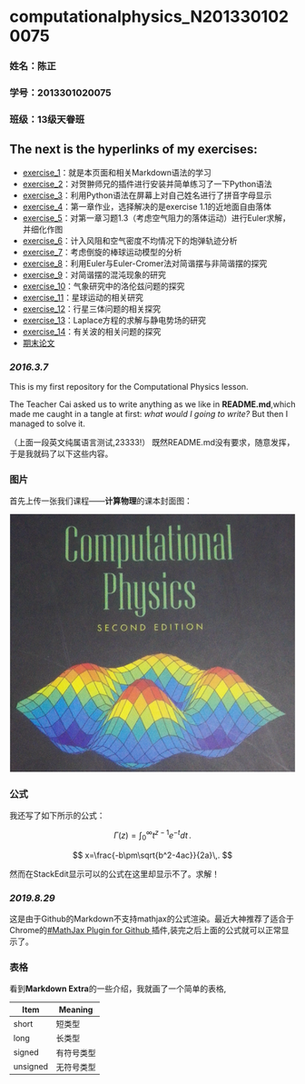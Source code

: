 # **computationalphysics_N2013301020075**
### 姓名：陈正  
### 学号：2013301020075
### 班级：13级天眷班

## **The next is the hyperlinks of my exercises:**

- [exercise_1](https://github.com/XiaobudianChen/computationalphysics_N2013301020075.git)：就是本页面和相关Markdown语法的学习
- [exercise_2](https://github.com/Ron89/thesaurus_query.vim.git)：对贺翀师兄的插件进行安装并简单练习了一下Python语法
- [exercise_3](https://github.com/XiaobudianChen/computationalphysics_N2013301020075/tree/master/exercise_3)：利用Python语法在屏幕上对自己姓名进行了拼音字母显示
- [exercise_4](https://github.com/XiaobudianChen/computationalphysics_N2013301020075/tree/master/chapter1/exercise_4)：第一章作业，选择解决的是exercise 1.1的近地面自由落体
- [exercise_5](https://github.com/XiaobudianChen/computationalphysics_N2013301020075/tree/master/chapter1/exercise_5)：对第一章习题1.3（考虑空气阻力的落体运动）进行Euler求解，并细化作图
- [exercise_6](https://github.com/XiaobudianChen/computationalphysics_N2013301020075/tree/master/chapter2/exercise_6)：计入风阻和空气密度不均情况下的炮弹轨迹分析
- [exercise_7](https://github.com/XiaobudianChen/computationalphysics_N2013301020075/tree/master/chapter2/exercise_7)：考虑倒旋的棒球运动模型的分析
- [exercise_8](https://github.com/XiaobudianChen/computationalphysics_N2013301020075/tree/master/chapter3/exercise_8)：利用Euler与Euler-Cromer法对简谐摆与非简谐摆的探究
- [exercise_9](https://github.com/XiaobudianChen/computationalphysics_N2013301020075/tree/master/chapter3/exercise_9)：对简谐摆的混沌现象的研究
- [exercise_10](https://github.com/XiaobudianChen/computationalphysics_N2013301020075/tree/master/chapter3/exercise_10)：气象研究中的洛伦兹问题的探究
- [exercise_11](https://github.com/XiaobudianChen/computationalphysics_N2013301020075/tree/master/chapter4/exercise_11)：星球运动的相关研究
- [exercise_12](https://github.com/XiaobudianChen/computationalphysics_N2013301020075/tree/master/chapter4/exercise_12)：行星三体问题的相关探究
- [exercise_13](https://github.com/XiaobudianChen/computationalphysics_N2013301020075/tree/master/chapter5/exercise_13)：Laplace方程的求解与静电势场的研究
- [exercise_14](https://github.com/XiaobudianChen/computationalphysics_N2013301020075/tree/master/chapter6/exercise_14)：有关波的相关问题的探究
- [期末论文](https://github.com/XiaobudianChen/computationalphysics_N2013301020075/tree/master/Final-Paper)

### ***2016.3.7*** 
 This is my first repository for the Computational Physics lesson.
 
 The Teacher Cai asked us to write anything as we like in **README.md**,which made me caught in a tangle at first: *what would I going to write?* But then I managed to solve it.

（上面一段英文纯属语言测试,23333!）
既然README.md没有要求，随意发挥，于是我就码了以下这些内容。

### 图片 

首先上传一张我们课程——**计算物理**的课本封面图：

![](https://raw.githubusercontent.com/XiaobudianChen/computationalphysics_N2013301020075/master/computational.physics.png)

### 公式

我还写了如下所示的公式：

 $$
\Gamma(z) = \int_0^\infty t^{z-1}e^{-t}dt\,.
$$

 $$
x=\frac{-b\pm\sqrt{b^2-4ac}}{2a}\,.
  $$

然而在StackEdit显示可以的公式在这里却显示不了。求解！
### ***2019.8.29*** 
这是由于Github的Markdown不支持mathjax的公式渲染。最近大神推荐了适合于Chrome的[#MathJax Plugin for Github ](https://chrome.google.com/webstore/detail/github-with-mathjax/ioemnmodlmafdkllaclgeombjnmnbima)插件,装完之后上面的公式就可以正常显示了。

### 表格

看到**Markdown Extra**的一些介绍，我就画了一个简单的表格,

Item     | Meaning
-------- | ---
short    | 短类型
long     | 长类型
signed   | 有符号类型
unsigned | 无符号类型
